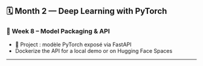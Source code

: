 ## 🗓️ Month 2 — Deep Learning with PyTorch

### 📌 Week 8 – Model Packaging & API
- 🧪 Project : modèle PyTorch exposé via FastAPI
- Dockerize the API for a local demo or on Hugging Face Spaces

---